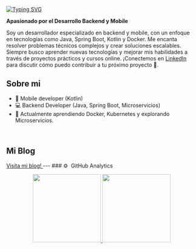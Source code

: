 [![Typing SVG](https://readme-typing-svg.demolab.com?font=Roboto&weight=900&size=30&pause=1000&color=4d597c&vCenter=true&random=false&width=440&height=35&lines=%F0%9F%91%8B+Hola%2C+soy+Christian+Gallegos;%F0%9F%99%8C+Bienvenido+a+mi+GitHub)](https://git.io/typing-svg)  

**Apasionado por el Desarrollo Backend y Mobile**

Soy un desarrollador especializado en backend y mobile, con un enfoque en tecnologías como Java, Spring Boot, Kotlin y Docker. Me encanta resolver problemas técnicos complejos y crear soluciones escalables. Siempre busco aprender nuevas tecnologías y mejorar mis habilidades a través de proyectos prácticos y cursos online.
¡Conectemos en [LinkedIn](https://www.linkedin.com/in/saint-christian/) para discutir cómo puedo contribuir a tu próximo proyecto 🚀.

## Sobre mi

- 📲 Mobile developer (Kotlin)
- 💻 Backend Developer (Java, Spring Boot, Microservicios)
- 🌱 Actualmente aprendiendo Docker, Kubernetes y explorando Microservicios.
<br>

## Mi Blog
<a href="https://chris-blog.vercel.app">
  Visita mi blog!
</a>
---
### ⚙️ &nbsp;GitHub Analytics
<p align="center">
<a href="https://github.com/ChristianGallegos7">
  <img height="180em" src="https://github-readme-stats-eight-theta.vercel.app/api?username=ChristianGallegos7&show_icons=true&theme=algolia&include_all_commits=true&count_private=true"/>
  <img height="180em" src="https://github-readme-stats-eight-theta.vercel.app/api/top-langs/?username=ChristianGallegos7&layout=compact&langs_count=8&theme=algolia"/>
</a>
</p>

